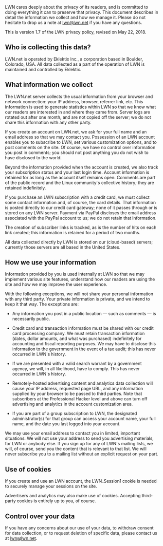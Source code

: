 LWN cares deeply about the privacy of its readers, and is committed to doing everything it can to preserve that privacy. This document describes in detail the information we collect and how we manage it. Please do not hesitate to drop us a note at lwn@lwn.net if you have any questions.

This is version 1.7 of the LWN privacy policy, revised on May 22, 2018.

Who is collecting this data?
----------------------------

LWN.net is operated by Eklektix Inc., a corporation based in Boulder, Colorado, USA. All data collected as a part of the operation of LWN is maintained and controlled by Eklektix.

What information we collect
---------------------------

The LWN.net server collects the usual information from your browser and network connection: your IP address, browser, referrer link, etc. This information is used to generate statistics within LWN so that we know what our readers are interested in and where they came from. Server logs are rotated out after one month, and are not copied off the server; we do not share this information with any other party.

If you create an account on LWN.net, we ask for your full name and an email address so that we may contact you. Possession of an LWN account enables you to subscribe to LWN, set various customization options, and to post comments on the site. Of course, we have no control over information you post in comments; you should not post anything you do not wish to have disclosed to the world.

Beyond the information provided when the account is created, we also track your subscription status and your last login time. Account information is retained for as long as the account itself remains open. Comments are part of the public record and the Linux community's collective history; they are retained indefinitely.

If you purchase an LWN subscription with a credit card, we must collect some contact information and, of course, the card details. That information is posted directly to our credit card gateway; none of it passes through or is stored on any LWN server. Payment via PayPal discloses the email address associated with the PayPal account to us; we do not retain that information.

The creation of subscriber links is tracked, as is the number of hits on each link created; this information is retained for a period of two months.

All data collected directly by LWN is stored on our (cloud-based) servers; currently those servers are all based in the United States.

How we use your information
---------------------------

Information provided by you is used internally at LWN so that we may implement various site features, understand how our readers are using the site and how we may improve the user experience.

With the following exceptions, we will not share your personal information with any third party. Your private information is private, and we intend to keep it that way. The exceptions are:

* Any information you post in a public location — such as comments — is necessarily public.
    
* Credit card and transaction information must be shared with our credit card processing company. We must retain transaction information (dates, dollar amounts, and what was purchased) indefinitely for accounting and fiscal reporting purposes. We may have to disclose this information to the government in the event of a tax audit; this has never occurred in LWN's history.
    
* If we are presented with a valid search warrant by a government agency, we will, in all likelihood, have to comply. This has never occurred in LWN's history.
    
* Remotely-hosted advertising content and analytics data collection will cause your IP address, requested page URL, and any information supplied by your browser to be passed to third parties. Note that subscribers at the Professional Hacker level and above can turn off advertising and analytics in the account customization area.
    
* If you are part of a group subscription to LWN, the designated administrator(s) for that group can access your account name, your full name, and the date you last logged into your account.

We may use your email address to contact you in limited, important situations. We will not use your address to send you advertising materials, for LWN or anybody else. If you sign up for any of LWN's mailing lists, we will, of course, send you the content that is relevant to that list. We will never subscribe you to a mailing list without an explicit request on your part.

Use of cookies
--------------

If you create and use an LWN account, the LWN\_Session1 cookie is needed to securely manage your sessions on the site.

Advertisers and analytics may also make use of cookies. Accepting third-party cookies is entirely up to you, of course.

Control over your data
----------------------

If you have any concerns about our use of your data, to withdraw consent for data collection, or to request deletion of specific data, please contact us at lwn@lwn.net.